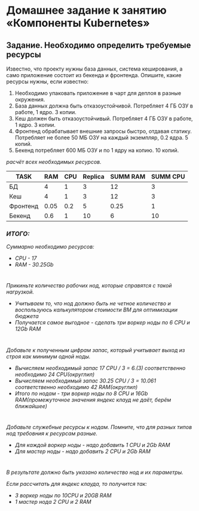 # Домашнее задание к занятию «Компоненты Kubernetes»

## Задание. Необходимо определить требуемые ресурсы
Известно, что проекту нужны база данных, система кеширования, а само приложение состоит из бекенда и фронтенда. Опишите, какие ресурсы нужны, если известно:

1. Необходимо упаковать приложение в чарт для деплоя в разные окружения.
2. База данных должна быть отказоустойчивой. Потребляет 4 ГБ ОЗУ в работе, 1 ядро. 3 копии.
3. Кеш должен быть отказоустойчивый. Потребляет 4 ГБ ОЗУ в работе, 1 ядро. 3 копии.
4. Фронтенд обрабатывает внешние запросы быстро, отдавая статику. Потребляет не более 50 МБ ОЗУ на каждый экземпляр, 0.2 ядра. 5 копий.
5. Бекенд потребляет 600 МБ ОЗУ и по 1 ядру на копию. 10 копий.

<i>расчёт всех необходимых ресурсов.<i/>

| TASK     | RAM  | CPU | Replica | SUMM RAM | SUMM CPU |
|----------|------|-----|---------|----------|----------|
| БД       | 4    | 1   | 3       | 12       | 3        |
| Кеш      | 4    | 1   | 3       | 12       | 3        |
| Фронтенд | 0.05 | 0.2 | 5       | 0.25     | 1        |
| Бекенд   | 0.6  | 1   | 10      | 6        | 10       |

### ИТОГО:
Суммарно необходимо ресурсов:

* CPU - 17
* RAM - 30.25Gb

#

<i>Прикиньте количество рабочих нод, которые справятся с такой нагрузкой.</i>

* Учитываем то, что нод должно быть не четное количество и воспользуюсь калькулятором стоимости ВМ для оптимизации бюджета
* Получается самое выгодное - сделать три воркер ноды по 6 CPU и 12Gb RAM

#

<i>Добавьте к полученным цифрам запас, который учитывает выход из строя как минимум одной ноды.</i>

*  Вычисляем необходимый запас 17 CPU / 3 = 6.(3) соответственно необходимо 24 CPU(округлил)
*  Вычисляем необходимый запас 30.25 CPU / 3 = 10.061 соответственно необходимо 42 RAM(округлил)
*  Итого по нодам - три воркер ноды по 8 CPU и 16Gb RAM(промежуточное значения яндекс клауд не даёт, берём ближайшее)

#

<i>Добавьте служебные ресурсы к нодам. Помните, что для разных типов нод требовния к ресурсам разные.</i>

* Для каждой воркер ноды - надо добавить 1 CPU и 2Gb RAM
* Для мастер ноды - надо добавить 2 CPU и 2Gb RAM

#

<i>В результате должно быть указано количество нод и их параметры.</i>

Если рассчитать для яндекс клауда, то получится так:

* 3 воркер ноды по 10CPU и 20GB RAM
* 1 мастер нода 2 CPU и 2 RAM